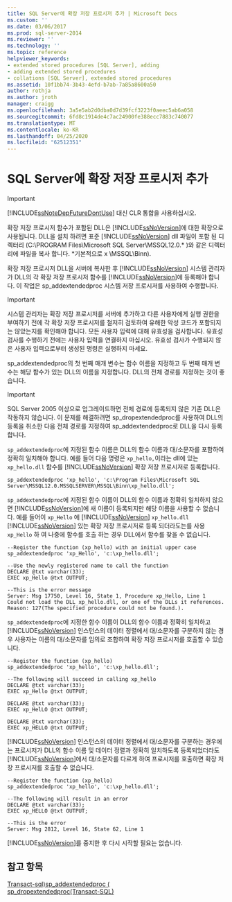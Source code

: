 ```yaml
---
title: SQL Server에 확장 저장 프로시저 추가 | Microsoft Docs
ms.custom: ''
ms.date: 03/06/2017
ms.prod: sql-server-2014
ms.reviewer: ''
ms.technology: ''
ms.topic: reference
helpviewer_keywords:
- extended stored procedures [SQL Server], adding
- adding extended stored procedures
- collations [SQL Server], extended stored procedures
ms.assetid: 10f1bb74-3b43-4efd-b7ab-7a85a8600a50
author: rothja
ms.author: jroth
manager: craigg
ms.openlocfilehash: 3a5e5ab2d0dba0d7d39fcf3223f0aeec5ab6a058
ms.sourcegitcommit: 6fd8c1914de4c7ac24900fe388ecc7883c740077
ms.translationtype: MT
ms.contentlocale: ko-KR
ms.lasthandoff: 04/25/2020
ms.locfileid: "62512351"
---
```

# <a name="adding-an-extended-stored-procedure-to-sql-server"></a>SQL Server에 확장 저장 프로시저 추가
    
> [!IMPORTANT]  
>  [!INCLUDE[ssNoteDepFutureDontUse](../../includes/ssnotedepfuturedontuse-md.md)] 대신 CLR 통합을 사용하십시오.  
  
 확장 저장 프로시저 함수가 포함된 DLL은 [!INCLUDE[ssNoVersion](../../includes/ssnoversion-md.md)]에 대한 확장으로 사용됩니다. DLL을 설치 하려면 표준 [!INCLUDE[ssNoVersion](../../includes/ssnoversion-md.md)] dll 파일이 포함 된 디렉터리 (C:\PROGRAM Files\Microsoft SQL Server\MSSQL12.0.* )와 같은 디렉터리에 파일을 복사 합니다. *기본적으로 x \MSSQL\Binn).  
  
 확장 저장 프로시저 DLL을 서버에 복사한 후 [!INCLUDE[ssNoVersion](../../includes/ssnoversion-md.md)] 시스템 관리자가 DLL의 각 확장 저장 프로시저 함수를 [!INCLUDE[ssNoVersion](../../includes/ssnoversion-md.md)]에 등록해야 합니다. 이 작업은 sp_addextendedproc 시스템 저장 프로시저를 사용하여 수행합니다.  
  
> [!IMPORTANT]  
>  시스템 관리자는 확장 저장 프로시저를 서버에 추가하고 다른 사용자에게 실행 권한을 부여하기 전에 각 확장 저장 프로시저를 철저히 검토하여 유해한 악성 코드가 포함되지는 않았는지를 확인해야 합니다.  모든 사용자 입력에 대해 유효성을 검사합니다. 유효성 검사를 수행하기 전에는 사용자 입력을 연결하지 마십시오. 유효성 검사가 수행되지 않은 사용자 입력으로부터 생성된 명령은 실행하지 마세요.  
  
 sp_addextendedproc의 첫 번째 매개 변수는 함수 이름을 지정하고 두 번째 매개 변수는 해당 함수가 있는 DLL의 이름을 지정합니다. DLL의 전체 경로를 지정하는 것이 좋습니다.  
  
> [!IMPORTANT]  
>  SQL Server 2005 이상으로 업그레이드하면 전체 경로에 등록되지 않은 기존 DLL은 작동하지 않습니다. 이 문제를 해결하려면 sp_dropextendedproc를 사용하여 DLL의 등록을 취소한 다음 전체 경로를 지정하여 sp_addextendedproc로 DLL을 다시 등록합니다.  
  
 `sp_addextendedproc`에 지정된 함수 이름은 DLL의 함수 이름과 대/소문자를 포함하여 정확히 일치해야 합니다. 예를 들어 다음 명령은 `xp_hello,`이라는 dll에 있는 `xp_hello.dll` 함수를 [!INCLUDE[ssNoVersion](../../includes/ssnoversion-md.md)] 확장 저장 프로시저로 등록합니다.  
  
```  
sp_addextendedproc 'xp_hello', 'c:\Program Files\Microsoft SQL Server\MSSQL12.0.MSSQLSERVER\MSSQL\Binn\xp_hello.dll';  
```  
  
 `sp_addextendedproc`에 지정된 함수 이름이 DLL의 함수 이름과 정확히 일치하지 않으면 [!INCLUDE[ssNoVersion](../../includes/ssnoversion-md.md)]에 새 이름이 등록되지만 해당 이름을 사용할 수 없습니다. 예를 들어이 `xp_Hello` 에 [!INCLUDE[ssNoVersion](../../includes/ssnoversion-md.md)] `xp_hello.dll` [!INCLUDE[ssNoVersion](../../includes/ssnoversion-md.md)] 있는 확장 저장 프로시저로 등록 되더라도는를 사용 `xp_Hello` 하 여 나중에 함수를 호출 하는 경우 DLL에서 함수를 찾을 수 없습니다.  
  
```  
--Register the function (xp_hello) with an initial upper case  
sp_addextendedproc 'xp_Hello', 'c:\xp_hello.dll';  
  
--Use the newly registered name to call the function  
DECLARE @txt varchar(33);  
EXEC xp_Hello @txt OUTPUT;  
  
--This is the error message  
Server: Msg 17750, Level 16, State 1, Procedure xp_Hello, Line 1  
Could not load the DLL xp_hello.dll, or one of the DLLs it references. Reason: 127(The specified procedure could not be found.).  
```  
  
 `sp_addextendedproc`에 지정한 함수 이름이 DLL의 함수 이름과 정확히 일치하고 [!INCLUDE[ssNoVersion](../../includes/ssnoversion-md.md)] 인스턴스의 데이터 정렬에서 대/소문자를 구분하지 않는 경우 사용자는 이름의 대/소문자를 임의로 조합하여 확장 저장 프로시저를 호출할 수 있습니다.  
  
```  
--Register the function (xp_hello)  
sp_addextendedproc 'xp_hello', 'c:\xp_hello.dll';  
  
--The following will succeed in calling xp_hello  
DECLARE @txt varchar(33);  
EXEC xp_Hello @txt OUTPUT;  
  
DECLARE @txt varchar(33);  
EXEC xp_HelLO @txt OUTPUT;  
  
DECLARE @txt varchar(33);  
EXEC xp_HELLO @txt OUTPUT;  
```  
  
 [!INCLUDE[ssNoVersion](../../includes/ssnoversion-md.md)] 인스턴스의 데이터 정렬에서 대/소문자를 구분하는 경우에는 프로시저가 DLL의 함수 이름 및 데이터 정렬과 정확히 일치하도록 등록되었더라도 [!INCLUDE[ssNoVersion](../../includes/ssnoversion-md.md)]에서 대/소문자를 다르게 하여 프로시저를 호출하면 확장 저장 프로시저를 호출할 수 없습니다.  
  
```  
--Register the function (xp_hello)  
sp_addextendedproc 'xp_hello', 'c:\xp_hello.dll';  
  
--The following will result in an error  
DECLARE @txt varchar(33);  
EXEC xp_HELLO @txt OUTPUT;  
  
--This is the error  
Server: Msg 2812, Level 16, State 62, Line 1  
```  
  
 [!INCLUDE[ssNoVersion](../../includes/ssnoversion-md.md)]를 중지한 후 다시 시작할 필요는 없습니다.  
  
## <a name="see-also"></a>참고 항목  
 [Transact-sql&#41;sp_addextendedproc &#40;](/sql/relational-databases/system-stored-procedures/sp-addextendedproc-transact-sql)   
 [sp_dropextendedproc&#40;Transact-SQL&#41;](/sql/relational-databases/system-stored-procedures/sp-dropextendedproc-transact-sql)  
  
  
